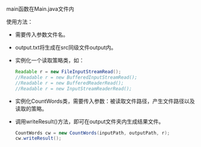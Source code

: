 main函数在Main.java文件内

使用方法：

* 需要传入参数文件名。

* output.txt将生成在src同级文件output内。

* 实例化一个读取策略类，如：

  ```java
  Readable r = new FileInputStreamRead();
  //Readable r = new BufferedInputStreamRead();
  //Readable r = new BufferedReaderRead();
  //Readable r = new InputStreamReaderRead();
  ```

* 实例化CountWords类，需要传入参数：被读取文件路径，产生文件路径以及读取的策略。

* 调用writeResult()方法，即可在output文件夹内生成结果文件。

  ```java
  CountWords cw = new CountWords(inputPath, outputPath, r);
  cw.writeResult();
  ```

  